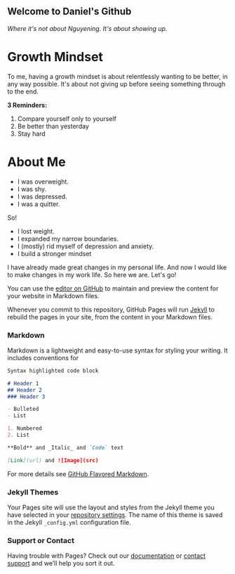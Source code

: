 

## Welcome to Daniel's Github

_Where it's not about Nguyening. It's about showing up._

# Growth Mindset

To me, having a growth mindset is about relentlessly wanting to be better, in any way possible. It's about not giving up before seeing something through to the end. 

**3 Reminders:**
1. Compare yourself only to yourself
2. Be better than yesterday
3. Stay hard

# About Me

- I was overweight. 
- I was shy. 
- I was depressed. 
- I was a quitter. 

So!

- I lost weight. 
- I expanded my narrow boundaries. 
- I (mostly) rid myself of depression and anxiety.
- I build a stronger mindset

I have already made great changes in my personal life. And now I would like to make changes in my work life. So here we are. Let's go!





You can use the [editor on GitHub](https://github.com/dannevernguyens/dannevernguyens.github.io/edit/master/README.md) to maintain and preview the content for your website in Markdown files.

Whenever you commit to this repository, GitHub Pages will run [Jekyll](https://jekyllrb.com/) to rebuild the pages in your site, from the content in your Markdown files.

### Markdown

Markdown is a lightweight and easy-to-use syntax for styling your writing. It includes conventions for

```markdown
Syntax highlighted code block

# Header 1
## Header 2
### Header 3

- Bulleted
- List

1. Numbered
2. List

**Bold** and _Italic_ and `Code` text

[Link](url) and ![Image](src)
```

For more details see [GitHub Flavored Markdown](https://guides.github.com/features/mastering-markdown/).

### Jekyll Themes

Your Pages site will use the layout and styles from the Jekyll theme you have selected in your [repository settings](https://github.com/dannevernguyens/dannevernguyens.github.io/settings). The name of this theme is saved in the Jekyll `_config.yml` configuration file.

### Support or Contact

Having trouble with Pages? Check out our [documentation](https://help.github.com/categories/github-pages-basics/) or [contact support](https://github.com/contact) and we’ll help you sort it out.
